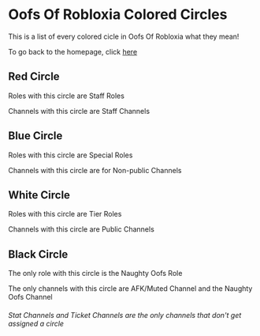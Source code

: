 <h1>Oofs Of Robloxia Colored Circles</h1>
<p>This is a list of every colored cicle in Oofs Of Robloxia what they mean!</p>
To go back to the homepage, click <a href="https://youthfultvman101.github.io/Home/">here</a>

<h2>Red Circle</h2>

<p>Roles with this circle are Staff Roles</p>
Channels with this circle are Staff Channels

<h2>Blue Circle</h2>

<p>Roles with this circle are Special Roles</p>
Channels with this circle are for Non-public Channels

<h2>White Circle</h2>

<p>Roles with this circle are Tier Roles</p>
Channels with this circle are Public Channels

<h2>Black Circle</h2>

<p>The only role with this circle is the Naughty Oofs Role</p>
The only channels with this circle are AFK/Muted Channel and the Naughty Oofs Channel

<h6>Stat Channels and Ticket Channels are the only channels that don't get assigned a circle</h6>

